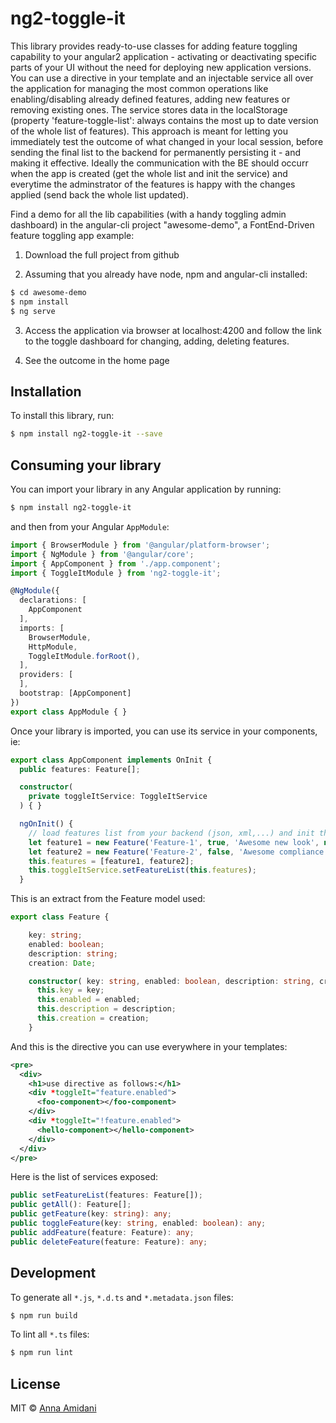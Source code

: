 # ng2-toggle-it
This library provides ready-to-use classes for adding feature toggling capability to your angular2 application - activating or deactivating
specific parts of your UI without the need for deploying new application versions.
You can use a directive in your template and an injectable service all over the application for managing the most common operations
like enabling/disabling already defined features, adding new features or removing existing ones.
The service stores data in the localStorage (property 'feature-toggle-list': always contains the most up to date version of the whole
list of features).
This approach is meant for letting you immediately test the outcome of what changed in your local session, before sending the final list
to the backend for permanently persisting it - and making it effective. Ideally the communication with the BE should occurr when the app is created (get the whole list and init the service) and everytime the adminstrator of the features is happy with the changes applied (send
  back the whole list updated).


Find a demo for all the lib capabilities (with a handy toggling admin dashboard) in the angular-cli project "awesome-demo", a FontEnd-Driven feature toggling app example:

1) Download the full project from github

2) Assuming that you already have node, npm and angular-cli installed:
```bash
$ cd awesome-demo
$ npm install
$ ng serve
```
3) Access the application via browser at localhost:4200 and follow the link to the toggle dashboard for changing, adding, deleting features.

4) See the outcome in the home page

## Installation

To install this library, run:

```bash
$ npm install ng2-toggle-it --save
```

## Consuming your library

You can import your library in any Angular application by running:

```bash
$ npm install ng2-toggle-it
```

and then from your Angular `AppModule`:

```typescript
import { BrowserModule } from '@angular/platform-browser';
import { NgModule } from '@angular/core';
import { AppComponent } from './app.component';
import { ToggleItModule } from 'ng2-toggle-it';

@NgModule({
  declarations: [
    AppComponent
  ],
  imports: [
    BrowserModule,
    HttpModule,
    ToggleItModule.forRoot(),
  ],
  providers: [
  ],
  bootstrap: [AppComponent]
})
export class AppModule { }
```

Once your library is imported, you can use its service in your components, ie:

```typescript
export class AppComponent implements OnInit {
  public features: Feature[];

  constructor(
    private toggleItService: ToggleItService
  ) { }

  ngOnInit() {
    // load features list from your backend (json, xml,...) and init the list of features using the service.
    let feature1 = new Feature('Feature-1', true, 'Awesome new look', new Date('2017-01-12'));
    let feature2 = new Feature('Feature-2', false, 'Awesome compliance change', new Date('2017-04-20'));
    this.features = [feature1, feature2];
    this.toggleItService.setFeatureList(this.features);
  }
```

This is an extract from the Feature model used:

```typescript
export class Feature {

    key: string;
    enabled: boolean;
    description: string;
    creation: Date;

    constructor( key: string, enabled: boolean, description: string, creation: Date ) {
      this.key = key;
      this.enabled = enabled;
      this.description = description;
      this.creation = creation;
    }

```

And this is the directive you can use everywhere in your templates:

```xml
<pre>
  <div>
    <h1>use directive as follows:</h1>
    <div *toggleIt="feature.enabled">
      <foo-component></foo-component>
    </div>
    <div *toggleIt="!feature.enabled">
      <hello-component></hello-component>
    </div>
  </div>
</pre>
```

Here is the list of services exposed:
```typescript
public setFeatureList(features: Feature[]);
public getAll(): Feature[];
public getFeature(key: string): any;
public toggleFeature(key: string, enabled: boolean): any;
public addFeature(feature: Feature): any;
public deleteFeature(feature: Feature): any;
```


## Development

To generate all `*.js`, `*.d.ts` and `*.metadata.json` files:

```bash
$ npm run build
```

To lint all `*.ts` files:

```bash
$ npm run lint
```

## License

MIT © [Anna Amidani](mailto:an5tash@gmail.com)
